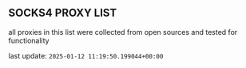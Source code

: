 ## SOCKS4 PROXY LIST

all proxies in this list were collected from open sources and tested for functionality

last update: `2025-01-12 11:19:50.199044+00:00`